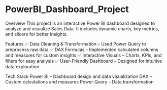 # PowerBI_Dashboard_Project
Overview
This project is an interactive Power BI dashboard designed to analyze and visualize Sales Data. It includes dynamic charts, key metrics, and slicers for better insights.

Features
✅ Data Cleaning & Transformation – Used Power Query to preprocess raw data
✅ DAX Formulas – Implemented calculated columns and measures for custom insights
✅ Interactive Visuals – Charts, KPIs, and filters for easy analysis
✅ User-Friendly Dashboard – Designed for intuitive data exploration

Tech Stack
Power BI – Dashboard design and data visualization
DAX – Custom calculations and measures
Power Query – Data transformation
